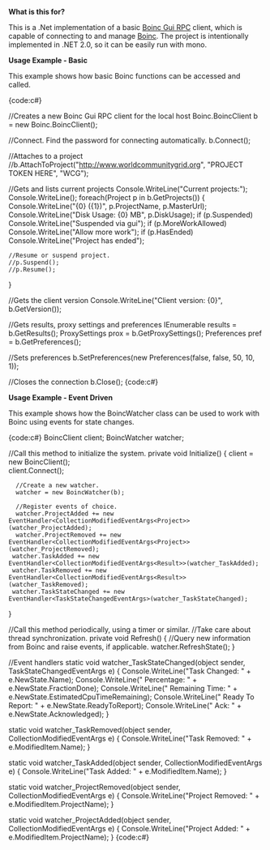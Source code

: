 **What is this for?**

This is a .Net implementation of a basic [Boinc Gui RPC](http://boinc.berkeley.edu/trac/wiki/GuiRpc) client, which is capable of connecting to and manage [Boinc](http://boinc.berkeley.edu/).
The project is intentionally implemented in .NET 2.0, so it can be easily run with mono.

**Usage Example - Basic**

This example shows how basic Boinc functions can be accessed and called. 

{code:c#}

//Creates a new Boinc Gui RPC client for the local host 
Boinc.BoincClient b = new Boinc.BoincClient();

//Connect. Find the password for connecting automatically. 
b.Connect();

//Attaches to a project
//b.AttachToProject("http://www.worldcommunitygrid.org", "PROJECT TOKEN HERE", "WCG");

//Gets and lists current projects
Console.WriteLine("Current projects:");
Console.WriteLine();
foreach(Project p in b.GetProjects()) {
    Console.WriteLine("{0} ({1})", p.ProjectName, p.MasterUrl);
    Console.WriteLine("Disk Usage: {0} MB", p.DiskUsage);
    if (p.Suspended)
        Console.WriteLine("Suspended via gui");
    if (p.MoreWorkAllowed)
        Console.WriteLine("Allow more work");
    if (p.HasEnded)
        Console.WriteLine("Project has ended");
    
    //Resume or suspend project. 
    //p.Suspend();
    //p.Resume();
}

//Gets the client version
Console.WriteLine("Client version: {0}", b.GetVersion());

//Gets results, proxy settings and preferences
IEnumerable<Result> results = b.GetResults();
ProxySettings prox = b.GetProxySettings();
Preferences pref = b.GetPreferences();

//Sets preferences
b.SetPreferences(new Preferences(false, false, 50, 10, 1));

//Closes the connection
b.Close();
{code:c#}

**Usage Example - Event Driven**

This example shows how the BoincWatcher class can be used to work with Boinc using events for state changes. 

{code:c#}
BoincClient client;
BoincWatcher watcher;

//Call this method to initialize the system. 
private void Initialize() 
{
      client = new BoincClient();     
      client.Connect();

      //Create a new watcher.
      watcher = new BoincWatcher(b);

      //Register events of choice.
      watcher.ProjectAdded += new EventHandler<CollectionModifiedEventArgs<Project>>(watcher_ProjectAdded);
      watcher.ProjectRemoved += new EventHandler<CollectionModifiedEventArgs<Project>>(watcher_ProjectRemoved);
     watcher.TaskAdded += new EventHandler<CollectionModifiedEventArgs<Result>>(watcher_TaskAdded);
     watcher.TaskRemoved += new EventHandler<CollectionModifiedEventArgs<Result>>(watcher_TaskRemoved);
     watcher.TaskStateChanged += new EventHandler<TaskStateChangedEventArgs>(watcher_TaskStateChanged);
}

//Call this method periodically, using a timer or similar. 
//Take care about thread synchronization.
private void Refresh() 
{
      //Query new information from Boinc and raise events, if applicable. 
      watcher.RefreshState();
}

//Event handlers
static void watcher_TaskStateChanged(object sender, TaskStateChangedEventArgs e)
{
      Console.WriteLine("Task Changed: " + e.NewState.Name);
      Console.WriteLine("     Percentage: " + e.NewState.FractionDone);
      Console.WriteLine("     Remaining Time: " + e.NewState.EstimatedCpuTimeRemaining);
      Console.WriteLine("     Ready To Report: " + e.NewState.ReadyToReport);
      Console.WriteLine("     Ack: " + e.NewState.Acknowledged);
}

static void watcher_TaskRemoved(object sender, CollectionModifiedEventArgs<Result> e)
{
      Console.WriteLine("Task Removed: " + e.ModifiedItem.Name);
}

static void watcher_TaskAdded(object sender, CollectionModifiedEventArgs<Result> e)
{
      Console.WriteLine("Task Added: " + e.ModifiedItem.Name);
}

static void watcher_ProjectRemoved(object sender, CollectionModifiedEventArgs<Project> e)
{
      Console.WriteLine("Project Removed: " + e.ModifiedItem.ProjectName);
}

static void watcher_ProjectAdded(object sender, CollectionModifiedEventArgs<Project> e)
{
      Console.WriteLine("Project Added: " + e.ModifiedItem.ProjectName);
}
{code:c#}